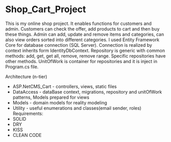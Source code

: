 # Shop_Cart_Project
This is my online shop project. It enables functions for customers and admin. 
Customers can check the offer, add products to cart and then buy these things. 
Admin can add, update and remove items and categories, can also view orders sorted into different categories.
I used Entity Framework Core for database connection (SQL Server). Connection is realized by context inherits form IdentityDbContext. 
Repository is generic with common methods: add, get, get all, remove, remove range. Specific repositories have other methods.
UnitOfWork is container for repositories and it is inject in Program.cs file. 

Architecture (n-tier)
- ASP.NetCMS_Cart - controllers, views, static files
- DataAccess - dataBase context, migrations, repository and unitOfWork patterns, Models prepared for views
- Models - domain models for reality modeling
- Utility - useful enumerations and classes(email sender, roles)
Requirements:
- SOLID 
- DRY
- KISS
- CLEAN CODE
